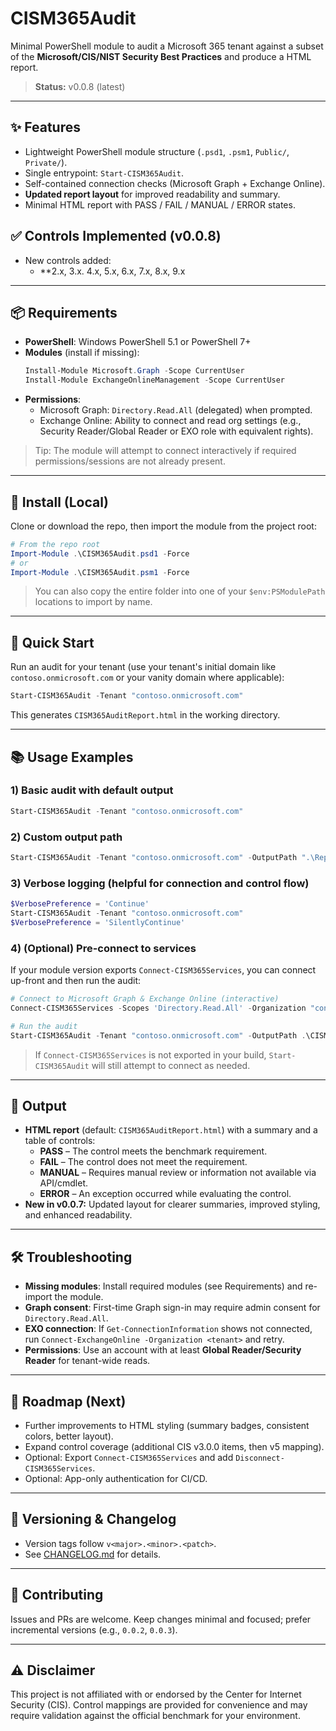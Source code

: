 # CISM365Audit

Minimal PowerShell module to audit a Microsoft 365 tenant against a subset of the **Microsoft/CIS/NIST Security Best Practices** and produce a HTML report.

> **Status:** v0.0.8 (latest)

---

## ✨ Features
- Lightweight PowerShell module structure (`.psd1`, `.psm1`, `Public/`, `Private/`).
- Single entrypoint: `Start-CISM365Audit`.
- Self-contained connection checks (Microsoft Graph + Exchange Online).
- **Updated report layout** for improved readability and summary.
- Minimal HTML report with PASS / FAIL / MANUAL / ERROR states.

## ✅ Controls Implemented (v0.0.8)
- New controls added:
  - **2.x, 3.x. 4.x, 5.x, 6.x, 7.x, 8.x, 9.x

---

## 📦 Requirements
- **PowerShell**: Windows PowerShell 5.1 or PowerShell 7+
- **Modules** (install if missing):
  ```powershell
  Install-Module Microsoft.Graph -Scope CurrentUser
  Install-Module ExchangeOnlineManagement -Scope CurrentUser
  ```
- **Permissions**:
  - Microsoft Graph: `Directory.Read.All` (delegated) when prompted.
  - Exchange Online: Ability to connect and read org settings (e.g., Security Reader/Global Reader or EXO role with equivalent rights).

> Tip: The module will attempt to connect interactively if required permissions/sessions are not already present.

---

## 🔧 Install (Local)
Clone or download the repo, then import the module from the project root:

```powershell
# From the repo root
Import-Module .\CISM365Audit.psd1 -Force
# or
Import-Module .\CISM365Audit.psm1 -Force
```

> You can also copy the entire folder into one of your `$env:PSModulePath` locations to import by name.

---

## 🚀 Quick Start
Run an audit for your tenant (use your tenant's initial domain like `contoso.onmicrosoft.com` or your vanity domain where applicable):

```powershell
Start-CISM365Audit -Tenant "contoso.onmicrosoft.com"
```

This generates `CISM365AuditReport.html` in the working directory.

---

## 📚 Usage Examples
### 1) Basic audit with default output
```powershell
Start-CISM365Audit -Tenant "contoso.onmicrosoft.com"
```

### 2) Custom output path
```powershell
Start-CISM365Audit -Tenant "contoso.onmicrosoft.com" -OutputPath ".\Reports\report.html"
```

### 3) Verbose logging (helpful for connection and control flow)
```powershell
$VerbosePreference = 'Continue'
Start-CISM365Audit -Tenant "contoso.onmicrosoft.com"
$VerbosePreference = 'SilentlyContinue'
```

### 4) (Optional) Pre-connect to services
If your module version exports `Connect-CISM365Services`, you can connect up-front and then run the audit:
```powershell
# Connect to Microsoft Graph & Exchange Online (interactive)
Connect-CISM365Services -Scopes 'Directory.Read.All' -Organization "contoso.onmicrosoft.com"

# Run the audit
Start-CISM365Audit -Tenant "contoso.onmicrosoft.com" -OutputPath .\CISM365AuditReport.html
```
> If `Connect-CISM365Services` is not exported in your build, `Start-CISM365Audit` will still attempt to connect as needed.

---

## 🧾 Output
- **HTML report** (default: `CISM365AuditReport.html`) with a summary and a table of controls:
  - **PASS** – The control meets the benchmark requirement.
  - **FAIL** – The control does not meet the requirement.
  - **MANUAL** – Requires manual review or information not available via API/cmdlet.
  - **ERROR** – An exception occurred while evaluating the control.
- **New in v0.0.7:** Updated layout for clearer summaries, improved styling, and enhanced readability.

---

## 🛠️ Troubleshooting
- **Missing modules**: Install required modules (see Requirements) and re-import the module.
- **Graph consent**: First-time Graph sign-in may require admin consent for `Directory.Read.All`.
- **EXO connection**: If `Get-ConnectionInformation` shows not connected, run `Connect-ExchangeOnline -Organization <tenant>` and retry.
- **Permissions**: Use an account with at least **Global Reader/Security Reader** for tenant-wide reads.

---

## 🧭 Roadmap (Next)
- Further improvements to HTML styling (summary badges, consistent colors, better layout).
- Expand control coverage (additional CIS v3.0.0 items, then v5 mapping).
- Optional: Export `Connect-CISM365Services` and add `Disconnect-CISM365Services`.
- Optional: App-only authentication for CI/CD.

---

## 🔖 Versioning & Changelog
- Version tags follow `v<major>.<minor>.<patch>`.
- See [CHANGELOG.md](CHANGELOG.md) for details.

---

## 🤝 Contributing
Issues and PRs are welcome. Keep changes minimal and focused; prefer incremental versions (e.g., `0.0.2`, `0.0.3`).

---

## ⚠️ Disclaimer
This project is not affiliated with or endorsed by the Center for Internet Security (CIS). Control mappings are provided for convenience and may require validation against the official benchmark for your environment.
